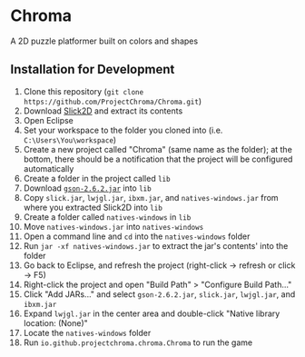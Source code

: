 # Chroma
A 2D puzzle platformer built on colors and shapes

## Installation for Development

1. Clone this repository (`git clone https://github.com/ProjectChroma/Chroma.git`)
1. Download [Slick2D](http://slick.ninjacave.com/) and extract its contents
1. Open Eclipse
1. Set your workspace to the folder you cloned into (i.e. `C:\Users\You\workspace`)
1. Create a new project called "Chroma" (same name as the folder); at the bottom, there should be a notification that the project will be configured automatically
1. Create a folder in the project called `lib`
1. Download [`gson-2.6.2.jar`](http://repo1.maven.org/maven2/com/google/code/gson/gson/2.6.2/) into `lib`
1. Copy `slick.jar`, `lwjgl.jar`, `ibxm.jar`, and `natives-windows.jar` from where you extracted Slick2D into `lib`
1. Create a folder called `natives-windows` in `lib`
1. Move `natives-windows.jar` into `natives-windows`
1. Open a command line and `cd` into the `natives-windows` folder
1. Run `jar -xf natives-windows.jar` to extract the jar's contents' into the folder
1. Go back to Eclipse, and refresh the project (right-click -> refresh or click -> F5)
1. Right-click the project and open "Build Path" > "Configure Build Path..."
1. Click "Add JARs..." and select `gson-2.6.2.jar`, `slick.jar`, `lwjgl.jar`, and `ibxm.jar`
1. Expand `lwjgl.jar` in the center area and double-click "Native library location: (None)"
1. Locate the `natives-windows` folder
1. Run `io.github.projectchroma.chroma.Chroma` to run the game
